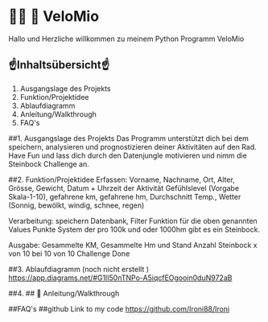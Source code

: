 
# 🚴‍♀ 🚴 ️VeloMio
Hallo und Herzliche willkommen zu meinem Python Programm VeloMio

## ☝Inhaltsübersicht☝ 
1. Ausgangslage des Projekts
2. Funktion/Projektidee
3. Ablaufdiagramm
4. Anleitung/Walkthrough
5. FAQ's

##1. Ausgangslage des Projekts
Das Programm unterstützt dich bei dem speichern, analysieren und prognostizieren deiner Aktivitäten auf den Rad. 
Have Fun und lass dich durch den Datenjungle motivieren und nimm die Steinbock Challenge an. 

##2. Funktion/Projektidee
Erfassen: Vorname, Nachname, Ort, Alter, Grösse, Gewicht, Datum + Uhrzeit der Aktivität
Gefühlslevel (Vorgabe Skala-1-10), gefahrene km, gefahrene hm, Durchschnitt Temp., 
Wetter (Sonnig, bewölkt, windig, schnee, regen)

Verarbeitung: speichern Datenbank, Filter Funktion für die oben genannten Values 
Punkte System der pro 100k und oder 1000hm gibt es ein Steinbock. 

Ausgabe: Gesammelte KM, Gesammelte Hm und Stand Anzahl Steinbock x von 10
bei 10 von 10 Challenge Done 

##3. Ablaufdiagramm  (noch nicht erstellt )
https://app.diagrams.net/#G1lI50nTNPo-A5iqcfEOgooin0duN972aB

##4. ## 🏁 Anleitung/Walkthrough

##FAQ's
##github
Link to my code https://github.com/Ironi88/Ironi



